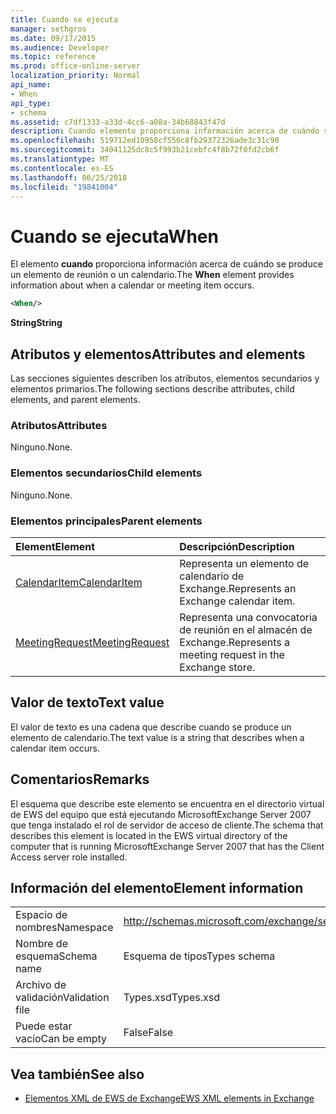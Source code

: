 ```yaml
---
title: Cuando se ejecuta
manager: sethgros
ms.date: 09/17/2015
ms.audience: Developer
ms.topic: reference
ms.prod: office-online-server
localization_priority: Normal
api_name:
- When
api_type:
- schema
ms.assetid: c7df1333-a33d-4cc6-a08a-34b68843f47d
description: Cuando elemento proporciona información acerca de cuándo se produce un elemento de calendario o reunión.
ms.openlocfilehash: 519712ed10958cf556c8fb29372326ade3c31c90
ms.sourcegitcommit: 34041125dc8c5f993b21cebfc4f8b72f0fd2cb6f
ms.translationtype: MT
ms.contentlocale: es-ES
ms.lasthandoff: 06/25/2018
ms.locfileid: "19841004"
---
```

# <a name="when"></a><span data-ttu-id="079aa-103">Cuando se ejecuta</span><span class="sxs-lookup"><span data-stu-id="079aa-103">When</span></span>

<span data-ttu-id="079aa-104">El elemento **cuando** proporciona información acerca de cuándo se produce un elemento de reunión o un calendario.</span><span class="sxs-lookup"><span data-stu-id="079aa-104">The **When** element provides information about when a calendar or meeting item occurs.</span></span> 
  
```xml
<When/>
```

 <span data-ttu-id="079aa-105">**String**</span><span class="sxs-lookup"><span data-stu-id="079aa-105">**String**</span></span>
## <a name="attributes-and-elements"></a><span data-ttu-id="079aa-106">Atributos y elementos</span><span class="sxs-lookup"><span data-stu-id="079aa-106">Attributes and elements</span></span>

<span data-ttu-id="079aa-107">Las secciones siguientes describen los atributos, elementos secundarios y elementos primarios.</span><span class="sxs-lookup"><span data-stu-id="079aa-107">The following sections describe attributes, child elements, and parent elements.</span></span>
  
### <a name="attributes"></a><span data-ttu-id="079aa-108">Atributos</span><span class="sxs-lookup"><span data-stu-id="079aa-108">Attributes</span></span>

<span data-ttu-id="079aa-109">Ninguno.</span><span class="sxs-lookup"><span data-stu-id="079aa-109">None.</span></span>
  
### <a name="child-elements"></a><span data-ttu-id="079aa-110">Elementos secundarios</span><span class="sxs-lookup"><span data-stu-id="079aa-110">Child elements</span></span>

<span data-ttu-id="079aa-111">Ninguno.</span><span class="sxs-lookup"><span data-stu-id="079aa-111">None.</span></span>
  
### <a name="parent-elements"></a><span data-ttu-id="079aa-112">Elementos principales</span><span class="sxs-lookup"><span data-stu-id="079aa-112">Parent elements</span></span>

|<span data-ttu-id="079aa-113">**Element**</span><span class="sxs-lookup"><span data-stu-id="079aa-113">**Element**</span></span>|<span data-ttu-id="079aa-114">**Descripción**</span><span class="sxs-lookup"><span data-stu-id="079aa-114">**Description**</span></span>|
|:-----|:-----|
|[<span data-ttu-id="079aa-115">CalendarItem</span><span class="sxs-lookup"><span data-stu-id="079aa-115">CalendarItem</span></span>](calendaritem.md) <br/> |<span data-ttu-id="079aa-116">Representa un elemento de calendario de Exchange.</span><span class="sxs-lookup"><span data-stu-id="079aa-116">Represents an Exchange calendar item.</span></span>  <br/> |
|[<span data-ttu-id="079aa-117">MeetingRequest</span><span class="sxs-lookup"><span data-stu-id="079aa-117">MeetingRequest</span></span>](meetingrequest.md) <br/> |<span data-ttu-id="079aa-118">Representa una convocatoria de reunión en el almacén de Exchange.</span><span class="sxs-lookup"><span data-stu-id="079aa-118">Represents a meeting request in the Exchange store.</span></span>  <br/> |
   
## <a name="text-value"></a><span data-ttu-id="079aa-119">Valor de texto</span><span class="sxs-lookup"><span data-stu-id="079aa-119">Text value</span></span>

<span data-ttu-id="079aa-120">El valor de texto es una cadena que describe cuando se produce un elemento de calendario.</span><span class="sxs-lookup"><span data-stu-id="079aa-120">The text value is a string that describes when a calendar item occurs.</span></span>
  
## <a name="remarks"></a><span data-ttu-id="079aa-121">Comentarios</span><span class="sxs-lookup"><span data-stu-id="079aa-121">Remarks</span></span>

<span data-ttu-id="079aa-122">El esquema que describe este elemento se encuentra en el directorio virtual de EWS del equipo que está ejecutando MicrosoftExchange Server 2007 que tenga instalado el rol de servidor de acceso de cliente.</span><span class="sxs-lookup"><span data-stu-id="079aa-122">The schema that describes this element is located in the EWS virtual directory of the computer that is running MicrosoftExchange Server 2007 that has the Client Access server role installed.</span></span>
  
## <a name="element-information"></a><span data-ttu-id="079aa-123">Información del elemento</span><span class="sxs-lookup"><span data-stu-id="079aa-123">Element information</span></span>

|||
|:-----|:-----|
|<span data-ttu-id="079aa-124">Espacio de nombres</span><span class="sxs-lookup"><span data-stu-id="079aa-124">Namespace</span></span>  <br/> |http://schemas.microsoft.com/exchange/services/2006/types  <br/> |
|<span data-ttu-id="079aa-125">Nombre de esquema</span><span class="sxs-lookup"><span data-stu-id="079aa-125">Schema name</span></span>  <br/> |<span data-ttu-id="079aa-126">Esquema de tipos</span><span class="sxs-lookup"><span data-stu-id="079aa-126">Types schema</span></span>  <br/> |
|<span data-ttu-id="079aa-127">Archivo de validación</span><span class="sxs-lookup"><span data-stu-id="079aa-127">Validation file</span></span>  <br/> |<span data-ttu-id="079aa-128">Types.xsd</span><span class="sxs-lookup"><span data-stu-id="079aa-128">Types.xsd</span></span>  <br/> |
|<span data-ttu-id="079aa-129">Puede estar vacío</span><span class="sxs-lookup"><span data-stu-id="079aa-129">Can be empty</span></span>  <br/> |<span data-ttu-id="079aa-130">False</span><span class="sxs-lookup"><span data-stu-id="079aa-130">False</span></span>  <br/> |
   
## <a name="see-also"></a><span data-ttu-id="079aa-131">Vea también</span><span class="sxs-lookup"><span data-stu-id="079aa-131">See also</span></span>



- [<span data-ttu-id="079aa-132">Elementos XML de EWS de Exchange</span><span class="sxs-lookup"><span data-stu-id="079aa-132">EWS XML elements in Exchange</span></span>](ews-xml-elements-in-exchange.md)

